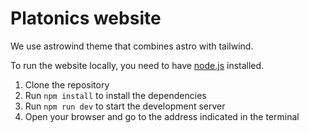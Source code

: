 # Platonics website

We use astrowind theme that combines astro with tailwind.

To run the website locally, you need to have [node.js](https://nodejs.org/en/) installed.

1. Clone the repository
2. Run `npm install` to install the dependencies
3. Run `npm run dev` to start the development server
4. Open your browser and go to the address indicated in the terminal

